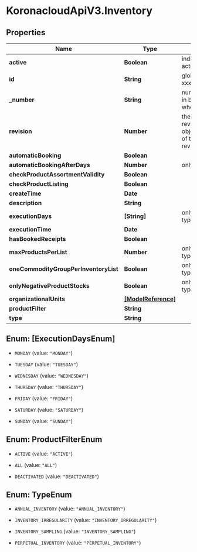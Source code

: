 # KoronacloudApiV3.Inventory

## Properties
Name | Type | Description | Notes
------------ | ------------- | ------------- | -------------
**active** | **Boolean** | indicates whether the object is active for use or not | [optional] 
**id** | **String** | global object uuid (xxxxxxxx-xxxx-xxxx-xxxx-xxxxxxxxxxxx) | [optional] 
**_number** | **String** | number of the object, like it is set in backoffice; will be removed when active&#x3D;false | [optional] 
**revision** | **Number** | the revision number of the object. revision numbers are unique per object-type. there is is no object of the same type with identical revision numbers. | [optional] 
**automaticBooking** | **Boolean** |  | [optional] 
**automaticBookingAfterDays** | **Number** | only if isAutomaticBooking&#x3D;true | [optional] 
**checkProductAssortmentValidity** | **Boolean** |  | [optional] 
**checkProductListing** | **Boolean** |  | [optional] 
**createTime** | **Date** |  | [optional] 
**description** | **String** |  | [optional] 
**executionDays** | **[String]** | only if type&#x3D;PERPETUAL_INVENTORY | [optional] 
**executionTime** | **Date** |  | [optional] 
**hasBookedReceipts** | **Boolean** |  | [optional] 
**maxProductsPerList** | **Number** | only if type&#x3D;ANNUAL_INVENTORY | INVENTORY_IRREGULARITY | [optional] 
**oneCommodityGroupPerInventoryList** | **Boolean** | only if type&#x3D;ANNUAL_INVENTORY | INVENTORY_IRREGULARITY | [optional] 
**onlyNegativeProductStocks** | **Boolean** | only if type&#x3D;INVENTORY_IRREGULARITY | [optional] 
**organizationalUnits** | [**[ModelReference]**](ModelReference.md) |  | [optional] 
**productFilter** | **String** |  | [optional] 
**type** | **String** |  | [optional] 


<a name="[ExecutionDaysEnum]"></a>
## Enum: [ExecutionDaysEnum]


* `MONDAY` (value: `"MONDAY"`)

* `TUESDAY` (value: `"TUESDAY"`)

* `WEDNESDAY` (value: `"WEDNESDAY"`)

* `THURSDAY` (value: `"THURSDAY"`)

* `FRIDAY` (value: `"FRIDAY"`)

* `SATURDAY` (value: `"SATURDAY"`)

* `SUNDAY` (value: `"SUNDAY"`)




<a name="ProductFilterEnum"></a>
## Enum: ProductFilterEnum


* `ACTIVE` (value: `"ACTIVE"`)

* `ALL` (value: `"ALL"`)

* `DEACTIVATED` (value: `"DEACTIVATED"`)




<a name="TypeEnum"></a>
## Enum: TypeEnum


* `ANNUAL_INVENTORY` (value: `"ANNUAL_INVENTORY"`)

* `INVENTORY_IRREGULARITY` (value: `"INVENTORY_IRREGULARITY"`)

* `INVENTORY_SAMPLING` (value: `"INVENTORY_SAMPLING"`)

* `PERPETUAL_INVENTORY` (value: `"PERPETUAL_INVENTORY"`)





